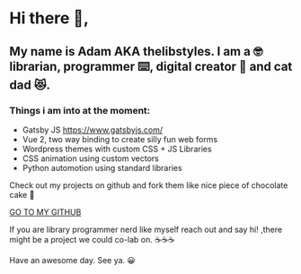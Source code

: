 # Hi there 👋,
## My name is Adam AKA thelibstyles. I am a 🤓 librarian, programmer ⌨️, digital creator 🎨 and cat dad 😻. 

### Things i am into at the moment:
* Gatsby JS https://www.gatsbyjs.com/
* Vue 2, two way binding to create silly fun web forms
* Wordpress themes with custom CSS + JS Libraries
* CSS animation using custom vectors
* Python automotion using standard libraries

Check out my projects on github and fork them like nice piece of chocolate cake 🍰

[GO TO MY GITHUB ](https://github.com/thelibstyles)

If you are library programmer nerd like myself reach out and say hi! ,there might be a project we could co-lab on. ☕☕☕

Have an awesome day. 
See ya. 😀
